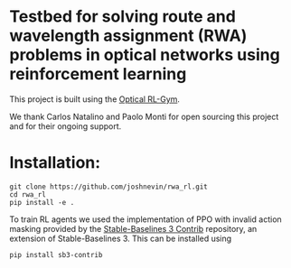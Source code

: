 # Testbed for solving route and wavelength assignment (RWA) problems in optical networks using reinforcement learning

This project is built using the [Optical RL-Gym](https://github.com/carlosnatalino/optical-rl-gym).

We thank Carlos Natalino and Paolo Monti for open sourcing this project and for their ongoing support. 

# Installation:

```
git clone https://github.com/joshnevin/rwa_rl.git
cd rwa_rl
pip install -e .
```
To train RL agents we used the implementation of PPO with invalid action masking provided by the [Stable-Baselines 3 Contrib](https://github.com/Stable-Baselines-Team/stable-baselines3-contrib) repository, an extension of Stable-Baselines 3. 
This can be installed using 
```
pip install sb3-contrib
```





